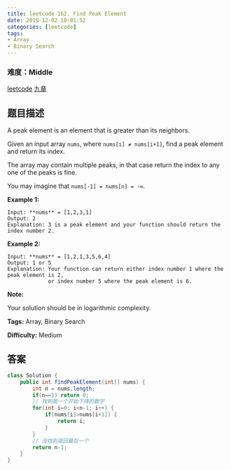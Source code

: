```yaml
---
title: leetcode 162. Find Peak Element
date: 2019-12-02 10:01:52
categories: [leetcode]
tags:
- Array
- Binary Search
---
```

### 难度：Middle

<a href="https://leetcode.com/problems/find-peak-element/">leetcode</a>
<a href="https://www.jiuzhang.com/solution/find-peak-element/">九章</a>
## 题目描述
A peak element is an element that is greater than its neighbors.

Given an input array `nums`, where `nums[i] ≠ nums[i+1]`, find a peak element
and return its index.

The array may contain multiple peaks, in that case return the index to any one
of the peaks is fine.

You may imagine that `nums[-1] = nums[n] = -∞`.

**Example 1:**
        
    Input: **nums** = [1,2,3,1]
    Output: 2
    Explanation: 3 is a peak element and your function should return the index number 2.

**Example 2:**
        
    Input: **nums** = [1,2,1,3,5,6,4]
    Output: 1 or 5 
    Explanation: Your function can return either index number 1 where the peak element is 2, 
                 or index number 5 where the peak element is 6.
    

**Note:**

Your solution should be in logarithmic complexity.


**Tags:** Array, Binary Search

**Difficulty:** Medium
## 答案
<!--more-->
```java
class Solution {
    public int findPeakElement(int[] nums) {
        int n = nums.length;
        if(n==1) return 0;
        // 找到第一个开始下降的数字
        for(int i=0; i<n-1; i++) {
            if(nums[i]>nums[i+1]) {
                return i;
            }
        }
        // 没找到返回最后一个
        return n-1;
    }
}
```